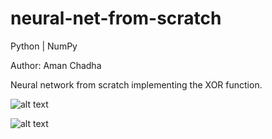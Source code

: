 # neural-net-from-scratch
Python | NumPy

Author: Aman Chadha

Neural network from scratch implementing the XOR function.

![alt text](https://github.com/amanchadha/neural-net-from-scratch/blob/master/images/run.jpg)

![alt text](https://github.com/amanchadha/neural-net-from-scratch/blob/master/images/nnet.jpeg)
